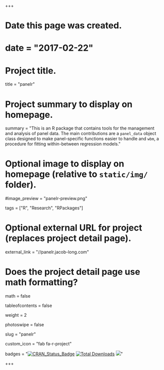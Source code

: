 +++
# Date this page was created.
# date = "2017-02-22"

# Project title.
title = "panelr"

# Project summary to display on homepage.
summary = "This is an R package that contains tools for the management and analysis of panel data. The main contributions are a `panel_data` object class designed to make panel-specific functions easier to handle and `wbm`, a procedure for fitting within-between regression models."

# Optional image to display on homepage (relative to `static/img/` folder).
#image_preview = "panelr-preview.png"

tags = ["R", "Research", "RPackages"]

# Optional external URL for project (replaces project detail page).
external_link = "//panelr.jacob-long.com"

# Does the project detail page use math formatting?
math = false

tableofcontents = false

weight = 2

photoswipe = false

slug = "panelr"

custom_icon = "fab fa-r-project"

badges = "[![CRAN_Status_Badge](https://www.r-pkg.org/badges/version/panelr)](https://cran.r-project.org/package=panelr) [![Total Downloads](https://cranlogs.r-pkg.org/badges/grand-total/panelr)](https://cran.r-project.org/package=panelr) [![](https://img.shields.io/github/stars/jacob-long/panelr.svg?logo=github&style=flat)](https://github.com/jacob-long/panelr)"

+++